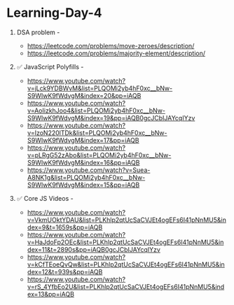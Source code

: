 # Learning-Day-4



1. DSA problem -
   - https://leetcode.com/problems/move-zeroes/description/
   - https://leetcode.com/problems/majority-element/description/


2. ✅ JavaScript Polyfills -
   - https://www.youtube.com/watch?v=jLck9YDBWvM&list=PLQOMi2yb4hF0xc__bNw-S9WIwK9fWdvgM&index=20&pp=iAQB
   - https://www.youtube.com/watch?v=AoIizkhJoo4&list=PLQOMi2yb4hF0xc__bNw-S9WIwK9fWdvgM&index=19&pp=iAQB0gcJCbIJAYcqIYzv
   - https://www.youtube.com/watch?v=IzoN220lTDk&list=PLQOMi2yb4hF0xc__bNw-S9WIwK9fWdvgM&index=17&pp=iAQB
   - https://www.youtube.com/watch?v=pLRgG52zAbo&list=PLQOMi2yb4hF0xc__bNw-S9WIwK9fWdvgM&index=16&pp=iAQB
   - https://www.youtube.com/watch?v=Suea-A8NK1g&list=PLQOMi2yb4hF0xc__bNw-S9WIwK9fWdvgM&index=15&pp=iAQB
  
3. ✅ Core JS Videos -
   - https://www.youtube.com/watch?v=VkmUOktYDAU&list=PLKhlp2qtUcSaCVJEt4ogEFs6I41pNnMU5&index=9&t=1659s&pp=iAQB
   - https://www.youtube.com/watch?v=HaJdoFp2OEc&list=PLKhlp2qtUcSaCVJEt4ogEFs6I41pNnMU5&index=11&t=2890s&pp=iAQB0gcJCbIJAYcqIYzv
   - https://www.youtube.com/watch?v=kCfTEoeQvQw&list=PLKhlp2qtUcSaCVJEt4ogEFs6I41pNnMU5&index=12&t=939s&pp=iAQB
   - https://www.youtube.com/watch?v=rS_4YfbEo2U&list=PLKhlp2qtUcSaCVJEt4ogEFs6I41pNnMU5&index=13&pp=iAQB
